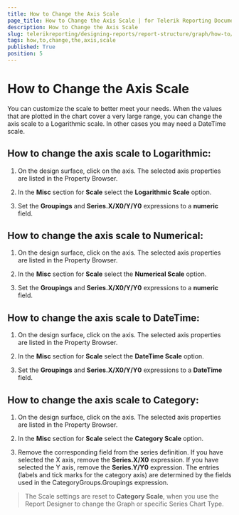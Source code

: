 ```yaml
---
title: How to Change the Axis Scale
page_title: How to Change the Axis Scale | for Telerik Reporting Documentation
description: How to Change the Axis Scale
slug: telerikreporting/designing-reports/report-structure/graph/how-to/how-to-change-the-axis-scale
tags: how,to,change,the,axis,scale
published: True
position: 5
---
```


# How to Change the Axis Scale



You can customize the scale to better meet your needs. When the values that are plotted in the chart cover a very large range,         you can change the axis scale to a Logarithmic scale. In other cases you may need a DateTime scale.       

## How to change the axis scale to Logarithmic:

1. On the design surface, click on the axis.             The selected axis properties are listed in the Property Browser.             

1. In the __Misc__  section for __Scale__  select the __Logarithmic Scale__  option.             

1. Set the __Groupings__  and __Series.X/X0/Y/Y0__  expressions to a __numeric__  field.             

## How to change the axis scale to Numerical:

1. On the design surface, click on the axis.             The selected axis properties are listed in the Property Browser.             

1. In the __Misc__  section for __Scale__  select the __Numerical Scale__  option.             

1. Set the __Groupings__  and __Series.X/X0/Y/Y0__  expressions to a __numeric__  field.             

## How to change the axis scale to DateTime:

1. On the design surface, click on the axis.             The selected axis properties are listed in the Property Browser.             

1. In the __Misc__  section for __Scale__  select the __DateTime Scale__  option.             

1. Set the __Groupings__  and __Series.X/X0/Y/Y0__  expressions to a __DateTime__  field.             

## How to change the axis scale to Category:

1. On the design surface, click on the axis.             The selected axis properties are listed in the Property Browser.             

1. In the __Misc__  section for __Scale__  select the __Category Scale__  option.             

1. Remove the corresponding field from the series definition. If you have selected the X axis, remove the __Series.X/X0__  expression.               If you have selected the Y axis, remove the __Series.Y/Y0__  expression.                The entries (labels and tick marks for the category axis) are determined by the fields used in the CategoryGroups.Groupings expression.             

> The Scale settings are reset to  __Category Scale__, when you use the Report Designer to change the Graph or specific Series Chart Type.           


